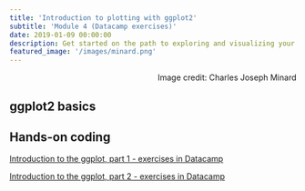 ```yaml
---
title: 'Introduction to plotting with ggplot2'
subtitle: 'Module 4 (Datacamp exercises)'
date: 2019-01-09 00:00:00
description: Get started on the path to exploring and visualizing your own data with the tidyverse, a powerful and popular collection of data science tools within R.
featured_image: '/images/minard.png'
---
```


<div style="text-align: right"> Image credit: Charles Joseph Minard </div>


## ggplot2 basics



## Hands-on coding

[Introduction to the ggplot, part 1 - exercises in Datacamp](https://www.datacamp.com/courses/introduction-to-data-visualization-with-ggplot2)

[Introduction to the ggplot, part 2 - exercises in Datacamp](https://www.datacamp.com/courses/introduction-to-data-visualization-with-ggplot2)
